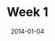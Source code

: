 ---
layout: message
category: message
series: "Power To Change"
title: "Week 1"
date: 2014-01-04
audio-description: "Brian talks about why it’s possible to change."
audio: "http://www.crossroads.net/players/media/hq/powertochange_01.mp3"
audio-title: "Power To Change - Week 1"
audio-duration: "41&#58;50"
video-description: "Brian talks about why it’s possible to change."
video-title: "Power To Change - Week 1"
video: "https://s3.amazonaws.com/crossroadsvideomessages/powertochange_01.mp4"
program-description: "Program"
program: "http://www.crossroads.net/players/media/hq/01_04-05_14Program_LO.pdf"
program-title: "Power To Change - Week 1"
---